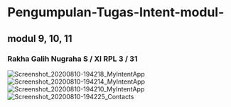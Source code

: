# Pengumpulan-Tugas-Intent-modul-
## modul 9, 10, 11
### Rakha Galih Nugraha S / XI RPL 3 / 31

![Screenshot_20200810-194218_MyIntentApp](https://user-images.githubusercontent.com/54633534/89785272-57789200-db44-11ea-9024-10d307989c1a.jpg)
![Screenshot_20200810-194214_MyIntentApp](https://user-images.githubusercontent.com/54633534/89785277-5b0c1900-db44-11ea-8e2c-bf79d99c66fb.jpg)
![Screenshot_20200810-194210_MyIntentApp](https://user-images.githubusercontent.com/54633534/89785283-5ba4af80-db44-11ea-9ff7-82abcd6a1f86.jpg)
![Screenshot_20200810-194225_Contacts](https://user-images.githubusercontent.com/54633534/89785333-72e39d00-db44-11ea-94d0-7b6bf2be68c1.jpg)

